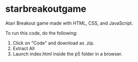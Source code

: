 # starbreakoutgame
Atari Breakout game made with HTML, CSS, and JavaScript.

To run this code, do the following:
1. Click on "Code" and download as .zip.
2. Extract All
3. Launch index.html inside the p5 folder in a browser.
